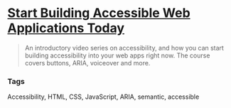 # [Start Building Accessible Web Applications Today](https://egghead.io/courses/start-building-accessible-web-applications-today)

> An introductory video series on accessibility, and how you can start building accessibility into your web apps right now. The course covers buttons, ARIA, voiceover and more.

### Tags

Accessibility, HTML, CSS, JavaScript, ARIA, semantic, accessible